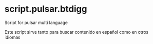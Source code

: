 script.pulsar.btdigg
====================

Script for pulsar multi language 

Este script sirve tanto para buscar contenido en español como en otros idiomas

